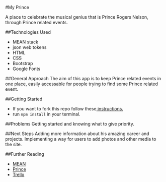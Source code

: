 #My Prince

<a href="url('../images/screen.png')"></a>

A place to celebrate the musical genius that is Prince Rogers Nelson, through Prince related events.

##Technologies Used
- MEAN stack
- json web tokens
- HTML
- CSS
- Bootstrap
- Google Fonts


##General Approach
The aim of this app is to keep Prince related events in one place, easily accessable for people trying to find some Prince related event.


##Getting Started
- If you want to fork this repo follow these<a href="https://help.github.com/articles/fork-a-repo/"> instructions.</a>
- run `npm install` in your terminal.

##Problems
Getting started and knowing what to give priority.

##Next Steps
Adding more information about his amazing career and projects. Implementing a way for users to add photos and other media to the site.

##Further Reading
- <a href="http://mean.io/#!/">MEAN</a>
- <a href="https://en.wikipedia.org/wiki/Prince_(musician)">Prince</a>
- <a href="https://trello.com/b/oxrEp6N5/project4-myprince">Trello</a>
